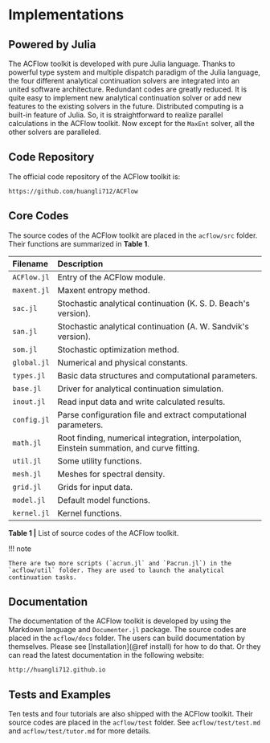 # Implementations

## Powered by Julia

The ACFlow toolkit is developed with pure Julia language. Thanks to powerful type system and multiple dispatch paradigm of the Julia language, the four different analytical continuation solvers are integrated into an united software architecture. Redundant codes are greatly reduced. It is quite easy to implement new analytical continuation solver or add new features to the existing solvers in the future. Distributed computing is a built-in feature of Julia. So, it is straightforward to realize parallel calculations in the ACFlow toolkit. Now except for the `MaxEnt` solver, all the other solvers are paralleled.

## Code Repository

The official code repository of the ACFlow toolkit is:

```text
https://github.com/huangli712/ACFlow
```

## Core Codes

The source codes of the ACFlow toolkit are placed in the `acflow/src` folder. Their functions are summarized in **Table 1**.

| Filename | Description |
| :------- | :---------- |
| `ACFlow.jl` | Entry of the ACFlow module. |
| `maxent.jl` | Maxent entropy method. |
| `sac.jl`    | Stochastic analytical continuation (K. S. D. Beach's version). |
| `san.jl`    | Stochastic analytical continuation (A. W. Sandvik's version). |
| `som.jl`    | Stochastic optimization method. |
| `global.jl` | Numerical and physical constants. |
| `types.jl`  | Basic data structures and computational parameters. |
| `base.jl`   | Driver for analytical continuation simulation. |
| `inout.jl`  | Read input data and write calculated results. |
| `config.jl` | Parse configuration file and extract computational parameters. |
| `math.jl`   | Root finding, numerical integration, interpolation, Einstein summation, and curve fitting. |
| `util.jl`   | Some utility functions. |
| `mesh.jl`   | Meshes for spectral density. |
| `grid.jl`   | Grids for input data. |
| `model.jl`  | Default model functions. |
| `kernel.jl` | Kernel functions. |

**Table 1 |** List of source codes of the ACFlow toolkit.

!!! note

    There are two more scripts (`acrun.jl` and `Pacrun.jl`) in the `acflow/util` folder. They are used to launch the analytical continuation tasks.

## Documentation

 The documentation of the ACFlow toolkit is developed by using the Markdown language and `Documenter.jl` package. The source codes are placed in the `acflow/docs` folder. The users can build documentation by themselves. Please see [Installation](@ref install) for how to do that. Or they can read the latest documentation in the following website:

```text
http://huangli712.github.io
```

## Tests and Examples

Ten tests and four tutorials are also shipped with the ACFlow toolkit. Their source codes are placed in the `acflow/test` folder. See `acflow/test/test.md` and `acflow/test/tutor.md` for more details. 
